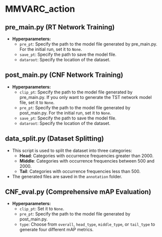# MMVARC_action

## pre_main.py (RT Network Training)
- **Hyperparameters:**
    - `pre_pt`: Specify the path to the model file generated by pre_main.py. For the initial run, set it to `None`.
    - `save_pt`: Specify the path to save the model file.
    - `dataroot`: Specify the location of the dataset.

## post_main.py (CNF Network Training)
- **Hyperparameters:**
    - `clip_pt`: Specify the path to the model file generated by pre_main.py. If you only want to generate the TST network model file, set it to `None`.
    - `pre_pt`: Specify the path to the model file generated by post_main.py. For the initial run, set it to `None`.
    - `save_pt`: Specify the path to save the model file.
    - `dataroot`: Specify the location of the dataset.

## data_split.py (Dataset Splitting)
- This script is used to split the dataset into three categories:
    - **Head**: Categories with occurrence frequencies greater than 2000.
    - **Middle**: Categories with occurrence frequencies between 500 and 2000.
    - **Tail**: Categories with occurrence frequencies less than 500.
- The generated files are saved in the `annotation` folder.

## CNF_eval.py (Comprehensive mAP Evaluation)
- **Hyperparameters:**
    - `clip_pt`: Set it to `None`.
    - `pre_pt`: Specify the path to the model file generated by post_main.py.
    - `type`: Choose from `overall`, `head_type`, `middle_type`, or `tail_type` to generate four different mAP metrics.
